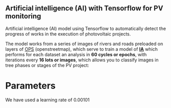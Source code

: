 ## Artificial intelligence (AI) with Tensorflow for PV monitoring
Artificial intelligence (AI) model using Tensorflow to automatically detect the progress of works in the execution of photovoltaic projects.

The model works from a series of images of rivers and roads preloaded on layers of [OPS](https://blog.openstreetmap.org/category/operations/) (openstreetmap), which serve to train a model of **[IA](https://towardsdatascience.com/search?q=Artificial%20inteligent)** which performs for each dataset an analysis in **60 cycles or epochs**, with iterations every **16 lots or images**, which allows you to classify images in tree phases or stages of the PV project:

# Parameters
We have used a learning rate of 0.00101

